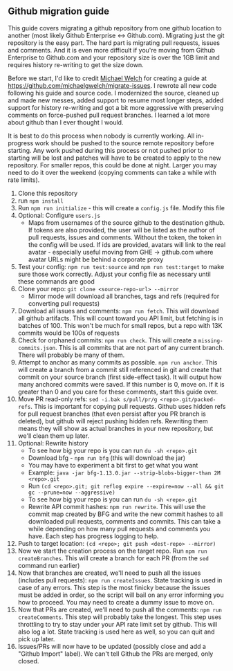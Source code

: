 ## Github migration guide
This guide covers migrating a github repository from one github location to another (most likely Github Enterprise <-> Github.com). Migrating just the git repository is the easy part. The hard part is migrating pull requests, issues and comments. And it is even more difficult if you're moving from Github Enterprise to Github.com and your repository size is over the 1GB limit and requires history re-writing to get the size down.

Before we start, I'd like to credit [Michael Welch](https://github.com/michaelgwelch) for creating a guide at https://github.com/michaelgwelch/migrate-issues. I rewrote all new code following his guide and source code. I modernized the source, cleaned up and made new messes, added support to resume most longer steps, added support for history re-writing and got a bit more aggressive with preserving comments on force-pushed pull request branches. I learned a lot more about github than I ever thought I would.

It is best to do this process when nobody is currently working. All in-progress work should be pushed to the source remote repository before starting. Any work pushed during this process or not pushed prior to starting will be lost and patches will have to be created to apply to the new repository. For smaller repos, this could be done at night. Larger you may need to do it over the weekend (copying comments can take a while with rate limits).

1. Clone this repository
1. run `npm install`
1. Run `npm run initialize` - this will create a `config.js` file. Modify this file
1. Optional: Configure `users.js`
    - Maps from usernames of the source github to the destination github. If tokens are also provided, the user will be listed as the author of pull requests, issues and comments. Without the token, the token in the config will be used. If ids are provided, avatars will link to the real avatar - especially useful moving from GHE -> github.com where avatar URLs might be behind a corporate proxy
1. Test your config: `npm run test:source` and `npm run test:target` to make sure those work correctly. Adjust your config file as necessary until these commands are good
1. Clone your repo: `git clone <source-repo-url> --mirror`
    - Mirror mode will download all branches, tags and refs (required for converting pull requests)
1. Download all issues and comments: `npm run fetch`. This will download all github artifacts. This will count toward you API limit, but fetching is in batches of 100. This won't be much for small repos, but a repo with 13K commits would be 100s of requests
1. Check for orphaned commits: `npm run check`. This will create a `missing-commits.json`. This is all commits that are not part of any current branch. There will probably be many of them.
1. Attempt to anchor as many commits as possible. `npm run anchor`. This will create a branch from a commit still referenced in git and create that commit on your source branch (first side-effect task). It will output how many anchored commits were saved. If this number is 0, move on. If it is greater than 0 and you care for these comments, start this guide over.
1. Move PR read-only refs: `sed -i.bak s/pull/pr/g <repo>.git/packed-refs`. This is important for copying pull requests. Github uses hidden refs for pull request branches (that even persist after you PR branch is deleted), but github will reject pushing hidden refs. Rewriting them means they will show as actual branches in your new repository, but we'll clean them up later.
1. Optional: Rewrite history
    - To see how big your repo is you can run `du -sh <repo>.git`
    - Download bfg - `npm run bfg` (this will download the jar)
    - You may have to experiment a bit first to get what you want
    - Example: `java -jar bfg-1.13.0.jar --strip-blobs-bigger-than 2M <repo>.git`
    - Run `(cd <repo>.git; git reflog expire --expire=now --all && git gc --prune=now --aggressive)`
    - To see how big your repo is you can run `du -sh <repo>.git`
    - Rewrite API commit hashes: `npm run rewrite`. This will use the commit map created by BFG and write the new commit hashes to all downloaded pull requests, comments and commits. This can take a while depending on how many pull requests and comments you have. Each step has progress logging to help.
1. Push to target location: `(cd <repo>; git push <dest-repo> --mirror)`
1. Now we start the creation process on the target repo. Run `npm run createBranches`. This will create a branch for each PR (from the `sed` command run earlier)
1. Now that branches are created, we'll need to push all the issues (includes pull requests): `npm run createIssues`. State tracking is used in case of any errors. This step is the most finicky because the issues must be added in order, so the script will bail on any error informing you how to proceed. You may need to create a dummy issue to move on.
1. Now that PRs are created, we'll need to push all the comments: `npm run createComments`. This step will probably take the longest. This step uses throttling to try to stay under your API rate limit set by github. This will also log a lot. State tracking is used here as well, so you can quit and pick up later.
1. Issues/PRs will now have to be updated (possibly close and add a "Github Import" label). We can't tell Github the PRs are merged, only closed.
